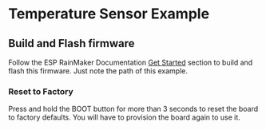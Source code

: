 # Temperature Sensor Example

## Build and Flash firmware

Follow the ESP RainMaker Documentation [Get Started](https://rainmaker.espressif.com/docs/get-started.html) section to build and flash this firmware. Just note the path of this example.

### Reset to Factory

Press and hold the BOOT button for more than 3 seconds to reset the board to factory defaults. You will have to provision the board again to use it.

